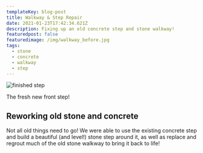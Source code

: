 ```yaml
---
templateKey: blog-post
title: Walkway & Step Repair
date: 2021-01-23T17:42:34.621Z
description: Fixing up an old concrete step and stone walkway!
featuredpost: false
featuredimage: /img/walkway_before.jpg
tags:
  - stone
  - concrete
  - walkway
  - step
---
```

![finished step](/img/walkway_after.jpg "new step!")

The fresh new front step!

## Reworking old stone and concrete

Not all old things need to go! We were able to use the existing concrete step and build a beautiful (and level!) stone step around it, as well as replace and regrout much of the old stone walkway to bring it back to life!